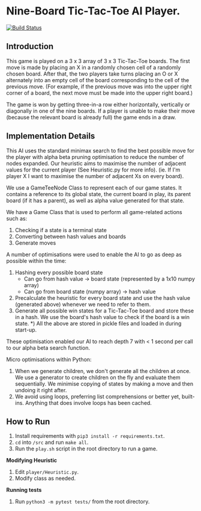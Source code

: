 # Nine-Board Tic-Tac-Toe AI Player.

[![Build Status](https://travis-ci.com/martinlecs/Nine-Board-Tic-Tac-Toe-AI.svg?branch=master)](https://travis-ci.com/martinlecs/Nine-Board-Tic-Tac-Toe-AI)

## Introduction
This game is played on a 3 x 3 array of 3 x 3 Tic-Tac-Toe boards. The first move is made by placing an X in a randomly chosen cell of a randomly chosen board. After that, the two players take turns placing an O or X alternately into an empty cell of the board corresponding to the cell of the previous move. (For example, if the previous move was into the upper right corner of a board, the next move must be made into the upper right board.)

The game is won by getting three-in-a row either horizontally, vertically or diagonally in one of the nine boards. If a player is unable to make their move (because the relevant board is already full) the game ends in a draw.


## Implementation Details

This AI uses the standard minimax search to find the best possible move for the player with alpha beta pruning optimisation to reduce the number of nodes expanded.
Our heuristic aims to maximise the number of adjacent values for the current player (See Heuristic.py for more info).
(ie. If I'm player X I want to maximise the number of adjacent Xs on every board).

We use a GameTeeNode Class to represent each of our game states. It contains a reference to its global state,
the current board in play, its parent board (if it has a parent), as well as alpha value generated for that state.

We have a Game Class that is used to perform all game-related actions such as:
  1) Checking if a state is a terminal state
  2) Converting between hash values and boards
  3) Generate moves

A number of optimisations were used to enable the AI to go as deep as possible within the time:
  1) Hashing every possible board state
      - Can go from hash value -> board state (represented by a 1x10 numpy array)
      - Can go from board state (numpy array) -> hash value
  2) Precalculate the heuristic for every board state and use the hash value (generated above) whenever we need to
      refer to them.
  3) Generate all possible win states for a Tic-Tac-Toe board and store these in a hash. We use the board's hash value
      to check if the board is a win state.
  *) All the above are stored in pickle files and loaded in during start-up.

These optimisation enabled our AI to reach depth 7 with < 1 second per call to our alpha beta search function.

Micro optimisations within Python:
  1) When we generate children, we don't generate all the children at once. We use a generator to create children on
      the fly and evaluate them sequentially. We minimise copying of states by making a move and then undoing it right
      after.
  2)  We avoid using loops, preferring list comprehensions or better yet, built-ins. Anything that does involve loops
      has been cached.

## How to Run

1. Install requirements with `pip3 install -r requirements.txt`.
2. `cd` into `/src` and run `make all`.
3. Run the `play.sh` script in the root directory to run a game.

__Modifying Heuristic__
1. Edit `player/Heuristic.py`.
2. Modify class as needed.

__Running tests__
1. Run `python3 -m pytest tests/` from the root directory.

